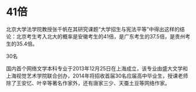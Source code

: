 # 41倍

北京大学法学院教授张千帆在其研究课题“大学招生与宪法平等”中得出这样的结论：北京考生考入北大的概率是安徽考生的41倍，是广东考生的37.5倍，是贵州考生的35.4倍。 

30名 

国内首个网络文学本科专业于2013年12月25日在上海成立，该专业由盛大文学和上海视觉艺术学院联合创办，2014年将招收首届30名应届高中毕业生，授课老师除了王安忆、叶辛等著名作家外，还有唐家三少、天蚕土豆等网络作家。